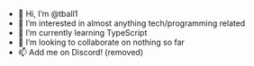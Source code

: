 - 👋 Hi, I’m @tball1
- 👀 I’m interested in almost anything tech/programming related
- 🌱 I’m currently learning TypeScript
- 💞️ I’m looking to collaborate on nothing so far
- 📫 Add me on Discord! (removed)

<!---
tball1/tball1 is a ✨ special ✨ repository because its `README.md` (this file) appears on your GitHub profile.
You can click the Preview link to take a look at your changes.
--->
